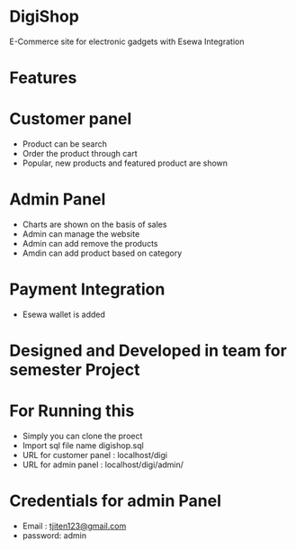 # DigiShop 
E-Commerce site for electronic gadgets with Esewa Integration

# Features
# Customer panel
  - Product can be search 
  - Order the product through cart
  - Popular, new products and featured product are shown
# Admin Panel
  - Charts are shown on the basis of sales
  - Admin can manage the website 
  - Admin can add remove the products
  - Amdin can add product based on category 
# Payment Integration
 - Esewa wallet is added 
 
# Designed and Developed in team for semester Project
# For Running this 
- Simply you can clone the proect
- Import sql file name digishop.sql
- URL for customer panel : localhost/digi 
- URL for admin panel : localhost/digi/admin/

# Credentials for admin Panel
- Email : tjiten123@gmail.com
- password: admin

